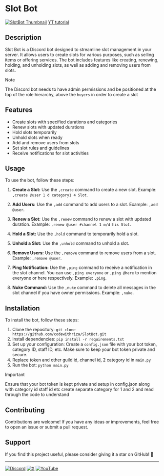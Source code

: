 # Slot Bot
[![SlotBot Thumbnail](https://github.com/codewithriza/SlotBot/raw/main/image/slotbotthumbnail.png)](https://github.com/codewithriza/SlotBot) [YT tutorial](https://www.youtube.com/watch?v=JYJ2N_ebS_w)


## Description

Slot Bot is a Discord bot designed to streamline slot management in your server. It allows users to create slots for various purposes, such as selling items or offering services. The bot includes features like creating, renewing, holding, and unholding slots, as well as adding and removing users from slots.

> [!note]
> The Discord bot needs to have admin permissions and be positioned at the top of the role hierarchy, above the `buyers` in order to create a slot


## Features

- Create slots with specified durations and categories
- Renew slots with updated durations
- Hold slots temporarily
- Unhold slots when ready
- Add and remove users from slots
- Set slot rules and guidelines
- Receive notifications for slot activities

## Usage

To use the bot, follow these steps:

1. **Create a Slot:** Use the `,create` command to create a new slot. Example: `,create @user 1 d category1 4 Slot`.

2. **Add Users:** Use the `,add` command to add users to a slot. Example: `,add @user`.

3. **Renew a Slot:** Use the `,renew` command to renew a slot with updated duration. Example: `,renew @user #channel 1 m/d his Slot`.

4. **Hold a Slot:** Use the `,hold` command to temporarily hold a slot.

5. **Unhold a Slot:** Use the `,unhold` command to unhold a slot.

6. **Remove Users:** Use the `,remove` command to remove users from a slot. Example: `,remove @user`.

7. **Ping Notification:** Use the `,ping` command to receive a notification in the slot channel. You can use `,ping everyone` or `,ping @here` to mention everyone or here respectively. Example: `,ping`.

8. **Nuke Command:** Use the `,nuke` command to delete all messages in the slot channel if you have owner permissions. Example: `,nuke`.


## Installation

To install the bot, follow these steps:

1. Clone the repository: `git clone https://github.com/codewithriza/SlotBot.git`
2. Install dependencies: `pip install -r requirements.txt`
3. Set up your configuration: Create a `config.json` file with your bot token, category ID, staff ID, etc. Make sure to keep your bot token private and secure.
4. Replace token and other guild id, channel id, 2 category id in `main.py`
5. Run the bot: `python main.py`

> [!IMPORTANT]
> Ensure that your bot token is kept private and setup in config.json along with category id staff id etc create separate category for 1 and 2 and read through the code to understand

## Contributing

Contributions are welcome! If you have any ideas or improvements, feel free to open an issue or submit a pull request.

## Support

If you find this project useful, please consider giving it a star on GitHub! 🌟

---

[![Discord](https://img.shields.io/badge/Discord-%235865F2.svg?style=for-the-badge&logo=discord&logoColor=white)](https://discord.com/users/887532157747212370)
[![X](https://img.shields.io/badge/X-%23000000.svg?style=for-the-badge&logo=X&logoColor=white)](https://twitter.com/pyriza)
[![YouTube](https://img.shields.io/badge/YouTube-%23FF0000.svg?style=for-the-badge&logo=youtube&logoColor=white)](https://www.youtube.com/watch?v=JYJ2N_ebS_w)

